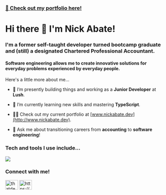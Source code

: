 ### [🔗 Check out my portfolio here!](http://www.nickabate.dev)

<h1>Hi there 👋 I'm Nick Abate!</h1>
<h3>I'm a former self-taught developer turned bootcamp graduate and (still) a designated Chartered Professional Accountant.</h3>
<h4>Software engineering allows me to create innovative solutions for everyday problems experienced by everyday people.</h4>

<p>Here's a little more about me...</p>

- 🧱 I’m presently building things and working as a **Junior Developer** at **Lush**.

- 🌱 I’m currently learning new skills and mastering **TypeScript**.

- 👨‍💻 Check out my current portfolio at [www.nickabate.dev](http://www.nickabate.dev).

- 💬 Ask me about transitioning careers from **accounting** to **software engineering**!

<h3 align="left">Tech and tools I use include...</h3>
<p>
  <a href="https://skillicons.dev">
    <img src="https://skillicons.dev/icons?i=apollo,bash,cloudflare,css,docker,express,figma,firebase,git,github,graphql,heroku,html,js,jest,mysql,netlify,nodejs,postgres,postman,prisma,react,redux,sass,ts&theme=dark&perline=9" />
  </a>
</p>

<h3 align="left">Connect with me!</h3>
<p align="left">
<a href="https://twitter.com/thatdevnick" target="blank"><img align="center" src="https://raw.githubusercontent.com/rahuldkjain/github-profile-readme-generator/master/src/images/icons/Social/twitter.svg" alt="thatdevnick" height="30" width="40" /></a>
<a href="https://linkedin.com/in/nick-abate/" target="blank"><img align="center" src="https://raw.githubusercontent.com/rahuldkjain/github-profile-readme-generator/master/src/images/icons/Social/linked-in-alt.svg" alt="https://www.linkedin.com/in/nick-abate/" height="30" width="40" /></a>
</p>

<!--
https://rahuldkjain.github.io/gh-profile-readme-generator/
https://github.com/tandpfun/skill-icons/
-->

